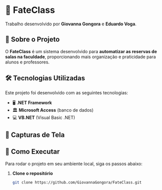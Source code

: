 # 🏫 FateClass  

Trabalho desenvolvido por **Giovanna Gongora** e **Eduardo Voga**.  

## 📌 Sobre o Projeto  
O **FateClass** é um sistema desenvolvido para **automatizar as reservas de salas na faculdade**, proporcionando mais organização e praticidade para alunos e professores.  

## 🛠 Tecnologias Utilizadas  
Este projeto foi desenvolvido com as seguintes tecnologias:  

- 🖥 **.NET Framework**  
- 🏛 **Microsoft Access** (banco de dados)  
- 💻 **VB.NET** (Visual Basic .NET)  

## 📸 Capturas de Tela  


## 🚀 Como Executar  
Para rodar o projeto em seu ambiente local, siga os passos abaixo:  

1. **Clone o repositório**  
   ```sh
   git clone https://github.com/GiovannaGongora/FateClass.git
